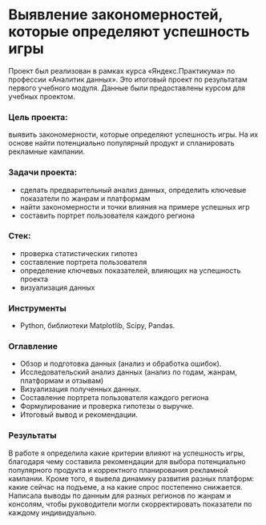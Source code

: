 # Выявление закономерностей, которые определяют успешность игры 

Проект был реализован в рамках курса «Яндекс.Практикума» по профессии «Аналитик данных». Это итоговый проект по результатам первого учебного модуля. Данные были предоставлены курсом для учебных проектом. 

### Цель проекта: 
выявить закономерности, которые определяют успешность игры. На их основе найти потенциально популярный продукт и спланировать рекламные кампании.


### Задачи проекта:
- сделать предварительный анализ данных, определить ключевые показатели по жанрам и платформам
- найти закономерности и точки влияния на примере успешных игр
- составить портрет пользователя каждого региона

### Стек:
- проверка статистических гипотез
- составление портрета пользователя
- определение ключевых показателей, влияющих на успешность проекта
- визуализация данных

### Инструменты
- Python, библиотеки Matplotlib, Scipy, Pandas.

### Оглавление
- Обзор и подготовка данных (анализ и обработка ошибок).
- Исследовательский анализ данных (анализ по годам, жанрам, платформам и отзывам)
- Визуализация полученных данных.
- Составление портрета пользователя каждого региона
- Формулирование и проверка гипотезы о выручке.
- Итоговый вывод и рекомендации.

### Результаты

В работе я определила какие критерии влияют на успешность игры, благодаря чему составила рекомендации для выбора потенциально популярного продукта и корректного планирования рекламной кампании. Кроме того, я вывела динамику развития разных платформ: какие сейчас на подъеме, а на какие спрос постепенно снижается. Написала выводы по данным для разных регионов по жанрам и консолям, чтобы руководители могли скорректировать показатели по каждому индивидуально.
